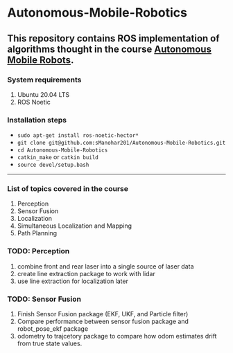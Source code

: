 # Autonomous-Mobile-Robotics
This repository contains ROS implementation of algorithms thought in the course [Autonomous Mobile Robots](https://www.edx.org/course/autonomous-mobile-robots).
---
### System requirements
1. Ubuntu 20.04 LTS
2. ROS Noetic 

### Installation steps

- `sudo apt-get install ros-noetic-hector*`
- `git clone git@github.com:sManohar201/Autonomous-Mobile-Robotics.git`
- `cd Autonomous-Mobile-Robotics`
- `catkin_make` or `catkin build`
- `source devel/setup.bash`

---
### List of topics covered in the course
1. Perception
2. Sensor Fusion
3. Localization
4. Simultaneous Localization and Mapping
5. Path Planning

### TODO: Perception
1. combine front and rear laser into a single source of laser data
2. create line extraction package to work with lidar
3. use line extraction for localization later 
### TODO: Sensor Fusion
1. Finish Sensor Fusion package (EKF, UKF, and Particle filter)
2. Compare performance between sensor fusion package and robot_pose_ekf package
3. odometry to trajcetory package to compare how odom estimates drift from true state values. 